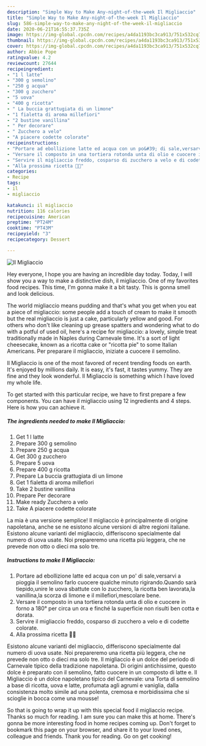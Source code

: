 ```yaml
---
description: "Simple Way to Make Any-night-of-the-week Il Migliaccio"
title: "Simple Way to Make Any-night-of-the-week Il Migliaccio"
slug: 586-simple-way-to-make-any-night-of-the-week-il-migliaccio
date: 2020-06-21T16:55:37.735Z
image: https://img-global.cpcdn.com/recipes/a4da1193bc3ca913/751x532cq70/il-migliaccio-recipe-main-photo.jpg
thumbnail: https://img-global.cpcdn.com/recipes/a4da1193bc3ca913/751x532cq70/il-migliaccio-recipe-main-photo.jpg
cover: https://img-global.cpcdn.com/recipes/a4da1193bc3ca913/751x532cq70/il-migliaccio-recipe-main-photo.jpg
author: Abbie Pope
ratingvalue: 4.2
reviewcount: 27644
recipeingredient:
- "1 l latte"
- "300 g semolino"
- "250 g acqua"
- "300 g zucchero"
- "5 uova"
- "400 g ricotta"
- " La buccia grattugiata di un limone"
- "1 fialetta di aroma millefiori"
- "2 bustine vanillina"
- " Per decorare"
- " Zucchero a velo"
- "A piacere codette colorate"
recipeinstructions:
- "Portare ad ebollizione latte ed acqua con un po&#39; di sale,versarvi a pioggia il semolino farlo cuocere qualche minuto rigirando.Quando sarà tiepido,unire le uova sbattute con lo zucchero, la ricotta ben lavorata,la vanillina,la scorza di limone e il millefiori,mescolare bene."
- "Versare il composto in una tortiera rotonda unta di olio e cuocere in forno a 180° per circa un ora e finché la superficie non risulti ben cotta e dorata."
- "Servire il migliaccio freddo, cosparso di zucchero a velo e di codette colorate."
- "Alla prossima ricetta 👩‍🍳"
categories:
- Recipe
tags:
- il
- migliaccio

katakunci: il migliaccio 
nutrition: 116 calories
recipecuisine: American
preptime: "PT24M"
cooktime: "PT43M"
recipeyield: "3"
recipecategory: Dessert

---
```



![Il Migliaccio](https://img-global.cpcdn.com/recipes/a4da1193bc3ca913/751x532cq70/il-migliaccio-recipe-main-photo.jpg)

Hey everyone, I hope you are having an incredible day today. Today, I will show you a way to make a distinctive dish, il migliaccio. One of my favorites food recipes. This time, I'm gonna make it a bit tasty. This is gonna smell and look delicious.

The world migliaccio means pudding and that&#39;s what you get when you eat a piece of migliaccio: some people add a touch of cream to make it smooth but the real migliaccio is just a cake, particularly yellow and good. For others who don&#39;t like cleaning up grease spatters and wondering what to do with a potful of used oil, here&#39;s a recipe for migliaccio: a lovely, simple treat traditionally made in Naples during Carnevale time. It&#39;s a sort of light cheesecake, known as a ricotta cake or &#34;ricotta pie&#34; to some Italian Americans. Per preparare il migliaccio, iniziate a cuocere il semolino.

Il Migliaccio is one of the most favored of recent trending foods on earth. It's enjoyed by millions daily. It is easy, it's fast, it tastes yummy. They are fine and they look wonderful. Il Migliaccio is something which I have loved my whole life.


To get started with this particular recipe, we have to first prepare a few components. You can have il migliaccio using 12 ingredients and 4 steps. Here is how you can achieve it.

<!--inarticleads1-->

##### The ingredients needed to make Il Migliaccio:

1. Get 1 l latte
1. Prepare 300 g semolino
1. Prepare 250 g acqua
1. Get 300 g zucchero
1. Prepare 5 uova
1. Prepare 400 g ricotta
1. Prepare  La buccia grattugiata di un limone
1. Get 1 fialetta di aroma millefiori
1. Take 2 bustine vanillina
1. Prepare  Per decorare
1. Make ready  Zucchero a velo
1. Take A piacere codette colorate


La mia è una versione semplice! Il migliaccio è principalmente di origine napoletana, anche se ne esistono alcune versioni di altre regioni italiane. Esistono alcune varianti del migliaccio, differiscono specialmente dal numero di uova usate. Noi prepareremo una ricetta più leggera, che ne prevede non otto o dieci ma solo tre. 

<!--inarticleads2-->

##### Instructions to make Il Migliaccio:

1. Portare ad ebollizione latte ed acqua con un po&#39; di sale,versarvi a pioggia il semolino farlo cuocere qualche minuto rigirando.Quando sarà tiepido,unire le uova sbattute con lo zucchero, la ricotta ben lavorata,la vanillina,la scorza di limone e il millefiori,mescolare bene.
1. Versare il composto in una tortiera rotonda unta di olio e cuocere in forno a 180° per circa un ora e finché la superficie non risulti ben cotta e dorata.
1. Servire il migliaccio freddo, cosparso di zucchero a velo e di codette colorate.
1. Alla prossima ricetta 👩‍🍳


Esistono alcune varianti del migliaccio, differiscono specialmente dal numero di uova usate. Noi prepareremo una ricetta più leggera, che ne prevede non otto o dieci ma solo tre. Il migliaccio è un dolce del periodo di Carnevale tipico della tradizione napoletana. Di origini antichissime, questo dolce è preparato con il semolino, fatto cuocere in un composto di latte e. Il Migliaccio è un dolce napoletano tipico del Carnevale: una Torta di semolino a base di ricotta, uova e latte, profumata agli agrumi e vaniglia, dalla consistenza molto simile ad una polenta, cremosa e morbidissima che si scioglie in bocca come una mousse! 

So that is going to wrap it up with this special food il migliaccio recipe. Thanks so much for reading. I am sure you can make this at home. There's gonna be more interesting food in home recipes coming up. Don't forget to bookmark this page on your browser, and share it to your loved ones, colleague and friends. Thank you for reading. Go on get cooking!
